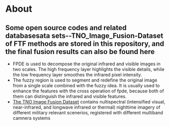 About
====
Some open source codes and related databasesata sets--TNO_Image_Fusion-Dataset of FTF methods are stored in this repository, and the final fusion results can also be found here
----------
 +  FPDE is used to decompose the original infrared and visible images in two scales. The high frequency layer highlights the visible details, while the low frequency layer smoothes the infrared pixel intensity.
 +  The fuzzy region is used to segment and redefine the original image from a single scale combined with the fuzzy idea. It is usually used to enhance the features with the cross operation of fpde, because both of them can distinguish the infrared and visible features.
 +  [The TNO Image Fusion Dataset](https://figshare.com/articles/TN_Image_Fusion_Dataset/1008029) contains nultispectral (intensified visual, near-infrared, and longwave infrared or thermal) nighttime imagery of different military relevant scenerios, registered with different multiband camnera systems
